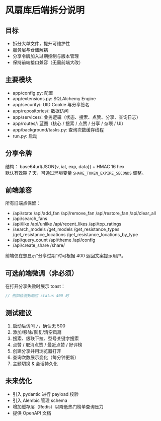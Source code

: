 # 风扇库后端拆分说明

## 目标
- 拆分大单文件，提升可维护性
- 服务层与仓储解耦
- 分享令牌加入过期控制与版本管理
- 保持前端接口兼容（无需前端大改）

## 主要模块
- app/config.py: 配置
- app/extensions.py: SQLAlchemy Engine
- app/security/: UID Cookie 与分享签名
- app/repositories/: 数据访问
- app/services/: 业务逻辑（状态、搜索、点赞、分享、查询日志）
- app/routes/: 蓝图（核心 / 搜索 / 点赞 / 分享 / 杂项 / UI）
- app/background/tasks.py: 查询次数缓存线程
- run.py: 启动

## 分享令牌
结构： base64url(JSON{v, iat, exp, data}) + HMAC 16 hex  
默认有效期 7 天，可通过环境变量 `SHARE_TOKEN_EXPIRE_SECONDS` 调整。

## 前端兼容
所有旧端点保留：
- /api/state /api/add_fan /api/remove_fan /api/restore_fan /api/clear_all
- /api/search_fans
- /api/like /api/unlike /api/recent_likes /api/top_ratings
- /search_models /get_models /get_resistance_types /get_resistance_locations /get_resistance_locations_by_type
- /api/query_count /api/theme /api/config
- /api/create_share /share/<token>

前端仅在想显示“分享过期”时可根据 400 返回文案提示用户。

## 可选前端微调（非必须）
在打开分享失败时展示 toast：
```js
// 例如检测到响应 status 400 时
```

## 测试建议
1. 启动后访问 `/`，确认无 500
2. 添加/移除/恢复/清空风扇
3. 搜索、级联下拉、型号关键字搜索
4. 点赞 / 取消点赞 / 最近点赞 / 好评榜
5. 创建分享并用浏览器打开
6. 查询次数展示变化（每分钟更新）
7. 主题切换 & 会话持久化

## 未来优化
- 引入 pydantic 进行 payload 校验
- 引入 Alembic 管理 schema
- 增加缓存层（Redis）以降低热门榜单查询压力
- 提供 OpenAPI 文档